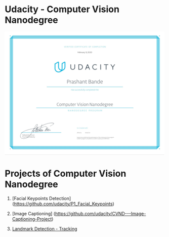 # Udacity - Computer Vision Nanodegree

![CV](cv-nanodegree.jpg)

# Projects of Computer Vision Nanodegree

1. [Facial Keypoints Detection] (https://github.com/udacity/P1_Facial_Keypoints)

2. [Image Captioning] (https://github.com/udacity/CVND---Image-Captioning-Project)

3. [Landmark Detection - Tracking](https://github.com/udacity/CVND_Localization_Exercises/tree/master/Project_Landmark%20Detection)
